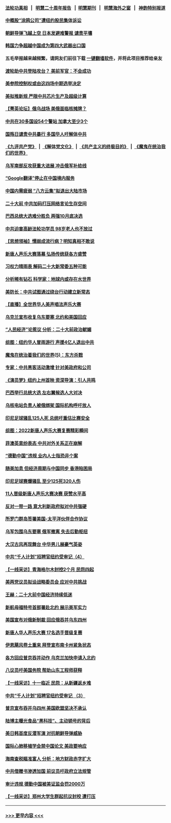 #### [法轮功真相](https://github.com/gfw-breaker/truth/blob/master/README.md?t=0) &nbsp;&nbsp;|&nbsp;&nbsp; [明慧二十周年报告](https://github.com/gfw-breaker/mh-reports/blob/master/README.md?t=0) &nbsp;&nbsp;|&nbsp;&nbsp;[明慧期刊](https://github.com/gfw-breaker/mh-qikan) &nbsp;&nbsp;|&nbsp;&nbsp; [明慧海外之窗](https://github.com/gfw-breaker/mh-news/blob/master/README.md?t=0) &nbsp;&nbsp;|&nbsp;&nbsp; [神韵特别报道](https://github.com/gfw-breaker/mh-news/blob/master/shenyun.md?t=0)
#### [中概股“涂鸦公司”遭纽约股民集体诉讼](../pages/nf4514/n13838379.md?t=10050101) 
#### [朝鲜导弹飞越上空 日本发避难警报 谴责平壤](../pages/nf4514/n13838374.md?t=10050101) 
#### [韩国力争超越中国成为第四大武器出口国](../pages/nf4514/n13838501.md?t=10050101) 
#### 五毛举报越来越频繁，请网友们前往下载 [一键翻墙软件](https://github.com/gfw-breaker/ssr-accounts)，并将此项目推荐给亲友
#### [渡轮助中共登陆攻台？ 美前军官：不会成功](../pages/nf4514/n13838428.md?t=10050101) 
#### [美参院控制权或由这四场中期选举决定](../pages/nf4514/n13838343.md?t=10050101) 
#### [美拟推新规 严限中共芯片生产及超级计算](../pages/nf4514/n13838241.md?t=10050101) 
#### [【菁英论坛】俄乌战场 美俄面临核摊牌？](../pages/nf4514/n13837616.md?t=10050101) 
#### [中共在30多国设54个警站 加拿大至少3个](../pages/nf4514/n13838184.md?t=10050101) 
#### [国殇日谴责中共暴行 多国华人吁解体中共](../pages/nf4514/n13838156.md?t=10050101) 
#### [《九评共产党》](https://github.com/begood0513/9ping.md/blob/master/README.md) &nbsp;|&nbsp; [《解体党文化》](../../../../jtdwh.md/blob/master/README.md)  &nbsp;|&nbsp; [《共产主义的终极目的》](../../../../gczydzjmd.md/blob/master/README.md) &nbsp;|&nbsp; [《魔鬼在统治我们的世界》](../../../../mgztzwmdsj.md/blob/master/README.md) 
#### [乌军南部反攻获重大进展 冲击俄军补给线](../pages/nf4514/n13837960.md?t=10050101) 
#### [“Google翻译”停止在中国境内服务](../pages/nf4514/n13837809.md?t=10050101) 
#### [中国内需疲弱 “八方云集”拟退出大陆市场](../pages/nf4514/n13837811.md?t=10050101) 
#### [二十大前 中共加码打压网络言论生存空间](../pages/nf4514/n13837805.md?t=10050101) 
#### [巴西总统大选难分胜负 两强10月底决选](../pages/nf4514/n13837602.md?t=10050101) 
#### [中共迫害高龄法轮功学员 98岁老人也不放过](../pages/nf4514/n13836765.md?t=10050101) 
#### [【思想领袖】懦弱成流行病？明知真相不敢说](../pages/nf4514/n13820207.md?t=10050101) 
#### [新唐人声乐大赛落幕 弘扬传统获各方盛赞](../pages/nf4514/n13837491.md?t=10050101) 
#### [习权力晴雨表 解码二十大新常委五种可能](../pages/nf4514/n13837527.md?t=10050101) 
#### [分析稀有钻石 科学家：地球内或存在水世界](../pages/nf4514/n13837019.md?t=10050101) 
#### [美防长：中共试图通过绕台行动建立新常态](../pages/nf4514/n13837488.md?t=10050101) 
#### [【直播】全世界华人美声唱法声乐大赛](../pages/nf4514/n13834068.md?t=10050101) 
#### [乌克兰宣布收复乌东要塞 北约和美国回应](../pages/nf4514/n13837413.md?t=10050101) 
#### [“人民经济”论惹议 分析：二十大前政治献媚](../pages/nf4514/n13837230.md?t=10050101) 
#### [组图：纽约华人冒雨游行 声援4亿人退出中共](../pages/nf4514/n13837431.md?t=10050101) 
#### [魔鬼在统治着我们的世界(5)：东方杀戮](../pages/nf4514/n10417707.md?t=10050101) 
#### [专家：中共黑客活动激增 针对美政府和公司](../pages/nf4514/n13837254.md?t=10050101) 
#### [《演员梦》纽约上州首映 资深导演：引人共鸣](../pages/nf4514/n13837314.md?t=10050101) 
#### [巴西举行总统大选 左右翼候选人大对决](../pages/nf4514/n13837295.md?t=10050101) 
#### [乌核电站负责人被俄绑架 国际机构呼吁放人](../pages/nf4514/n13837251.md?t=10050101) 
#### [印尼足球骚乱125人死 总统吁重估比赛安全](../pages/nf4514/n13837231.md?t=10050101) 
#### [组图：2022新唐人声乐大赛复赛精彩瞬间](../pages/nf4514/n13837079.md?t=10050101) 
#### [菲澳英意纷表态 中共对外关系正在崩解](../pages/nf4514/n13837131.md?t=10050101) 
#### [“德勤中国”违规 业内人士指恐非个案](../pages/nf4514/n13837045.md?t=10050101) 
#### [随美加息 但经济周期与中国同步 香港陷困局](../pages/nf4514/n13836895.md?t=10050101) 
#### [印尼足球赛爆骚乱 至少125死320人伤](../pages/nf4514/n13836981.md?t=10050101) 
#### [11人晋级新唐人声乐大赛决赛 获赞水平高](../pages/nf4514/n13836941.md?t=10050101) 
#### [反对一带一路 意大利新政府拟对中共强硬](../pages/nf4514/n13836853.md?t=10050101) 
#### [所罗门群岛签署美国-太平洋伙伴合作协议](../pages/nf4514/n13836866.md?t=10050101) 
#### [乌军包围乌东要塞 俄军撤离 失去后勤枢纽](../pages/nf4514/n13836820.md?t=10050101) 
#### [大汉古风再现舞台 中华男儿展豪气英姿](../pages/nf4514/n13835309.md?t=10050101) 
#### [中共“千人计划”招聘官纽约受审记（4）](../pages/nf4514/n13836588.md?t=10050101) 
#### [【一线采访】青海格尔木封控2个月 民怨四起](../pages/nf4514/n13836720.md?t=10050101) 
#### [美两党议员拟设战略委员会 应对中共挑战](../pages/nf4514/n13836607.md?t=10050101) 
#### [王赫：二十大前中国经济持续低迷](../pages/nf4514/n13836676.md?t=10050101) 
#### [新航母福特号首部署赴北约 展示美军实力](../pages/nf4514/n13836538.md?t=10050101) 
#### [美国宣布对俄新制裁 回应俄吞并乌东四州](../pages/nf4514/n13836435.md?t=10050101) 
#### [新唐人华人声乐大赛 17名选手晋级复赛](../pages/nf4514/n13836444.md?t=10050101) 
#### [伊恩飓风卷土重来  拜登宣布南卡州紧急状态](../pages/nf4514/n13836310.md?t=10050101) 
#### [各方回应普京吞并动作 乌克兰加快申请入北约](../pages/nf4514/n13836341.md?t=10050101) 
#### [八议员吁美国务院 帮助山东工程师获释](../pages/nf4514/n13836379.md?t=10050101) 
#### [【一线采访】十一临近 民怨：从新疆返乡难](../pages/nf4514/n13836124.md?t=10050101) 
#### [中共“千人计划”招聘官纽约受审记 （3）](../pages/nf4514/n13835934.md?t=10050101) 
#### [普京宣布吞并乌四州 美国欧盟坚决不承认](../pages/nf4514/n13836171.md?t=10050101) 
#### [陆博主曝光食品“黑科技”、主动销号的背后](../pages/nf4514/n13836018.md?t=10050101) 
#### [美日韩首度反潜军演 对抗朝鲜导弹威胁](../pages/nf4514/n13836120.md?t=10050101) 
#### [国际心肺移植学会禁中国论文 美政要响应](../pages/nf4514/n13835695.md?t=10050101) 
#### [海南查税瞄准富人 分析：地方财政赤字扩大](../pages/nf4514/n13835957.md?t=10050101) 
#### [中共借赠书渗透加国 前议员吁政府立法规管](../pages/nf4514/n13835871.md?t=10050101) 
#### [审计违规 德勤中国被美证监会罚2000万](../pages/nf4514/n13835766.md?t=10050101) 
#### [【一线采访】郑州大学生群起抗议封校 遭打压](../pages/nf4514/n13835520.md?t=10050101) 

----
#### [ >>> 更早内容 <<< ](../indexes/nf4514-earlier.md)

